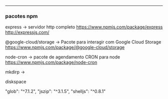 

---
### pacotes npm

express -> servidor http completo
https://www.npmjs.com/package/express
http://expressjs.com/


@google-cloud/storage -> Pacote para interagir com Google Cloud Storage
https://www.npmjs.com/package/@google-cloud/storage


node-cron  ->  pacote de agendamento CRON para node
https://www.npmjs.com/package/node-cron

mkdirp -> 

diskspace


"glob": "^7.1.2",
"jszip": "^3.1.5",
"shelljs": "^0.8.1"